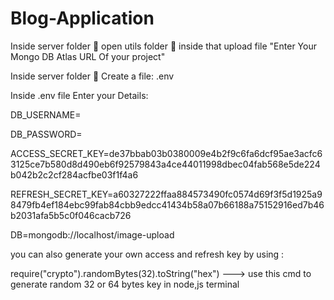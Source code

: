 # Blog-Application

Inside server folder 📂  open utils folder 📂 inside that upload file "Enter Your Mongo DB Atlas URL Of your project"

Inside server folder 📂 Create a file:     .env

Inside .env file Enter your Details:


DB_USERNAME=

DB_PASSWORD=

ACCESS_SECRET_KEY=de37bbab03b0380009e4b2f9c6fa6dcf95ae3acfc63125ce7b580d8d490eb6f92579843a4ce44011998dbec04fab568e5de224b042b2c2cf284acfbe03f1f4a6

REFRESH_SECRET_KEY=a60327222ffaa884573490fc0574d69f3f5d1925a98479fb4ef184ebc99fab84cbb9edcc41434b58a07b66188a75152916ed7b46b2031afa5b5c0f046cacb726

DB=mongodb://localhost/image-upload


you can also generate your own access and refresh key by using :

require("crypto").randomBytes(32).toString("hex")   ---> use this cmd to generate random 32 or 64 bytes key in node,js terminal
